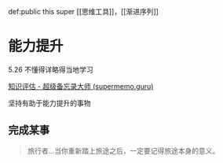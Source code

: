 def:public this super [[思维工具]]，[[渐进序列]]


# 能力提升

5.26 不懂得详略得当地学习

[知识评估 - 超级备忘录大师 (supermemo.guru)](https://supermemo.guru/wiki/Knowledge_valuation)

坚持有助于能力提升的事物

## 完成某事

> 旅行者...当你重新踏上旅途之后，一定要记得旅途本身的意义。
